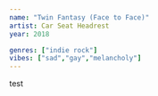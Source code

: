```yaml
---
name: "Twin Fantasy (Face to Face)"
artist: Car Seat Headrest
year: 2018

genres: ["indie rock"]
vibes: ["sad","gay","melancholy"]
---
```

test